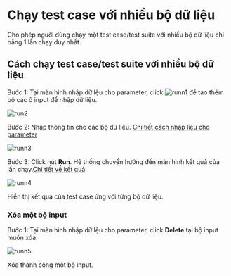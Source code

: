 # Chạy test case với nhiều bộ dữ liệu

Cho phép người dùng chạy một test case/test suite với nhiều bộ dữ liệu chỉ bằng 1 lần chạy duy nhất.

## Cách chạy test case/test suite với nhiều bộ dữ liệu

Bước 1:	Tại màn hình nhập dữ lệu cho parameter, click ![runn1](/test-framework-api/guest/doc-file/doc-file/ee5ade28-ac42-4555-8c57-0b3874c97b02/runn1.png) để tạo thêm bộ các ô input để nhập dữ liệu.

![run2](/test-framework-api/guest/doc-file/doc-file/107b1e3b-e906-46a3-9701-1778e0fa707a/runn2.png)

Bước 2:	Nhập thông tin cho các bộ dữ liệu. [Chi tiết cách nhập liệu cho parameter](/test-framework-api/guest/doc-file/doc-file/03aa9ed7-eb1f-4362-8146-b1fabde3b705/link.png)

![runn3](/test-framework-api/guest/doc-file/doc-file/38693804-893e-4486-bf5a-baad82785780/runn3.png)

Bước 3:	Click nút **Run**. Hệ thống chuyển hướng đến màn hình kết quả của lần chạy.[Chi tiết về kết quả](/test-framework-api/guest/doc-file/doc-file/03aa9ed7-eb1f-4362-8146-b1fabde3b705/link.png)

![runn4](/test-framework-api/guest/doc-file/doc-file/7dbc5675-7b0e-4049-9328-708687353411/runn4.png)

Hiển thị kết quả của test case ứng với từng bộ dữ liệu.

### Xóa một bộ input
Bước 1:	Tại màn hình nhập dữ lệu cho parameter, click **Delete** tại bộ input muốn xóa.

![runn5](/test-framework-api/guest/doc-file/doc-file/0d6ae795-b82e-4d25-b010-87ffeb18c5b6/runn5.png)

Xóa thành công một bộ input.

